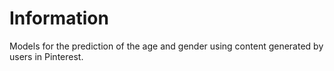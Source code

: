 # Information
Models for the prediction of the age and gender using content generated by users in Pinterest.
